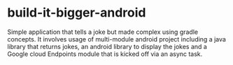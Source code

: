 # build-it-bigger-android
Simple application that tells a joke but made complex using gradle concepts. It involves usage of multi-module android project including a java library that returns jokes, an android library to display the jokes and a Google cloud Endpoints module that is kicked off via an async task. 
